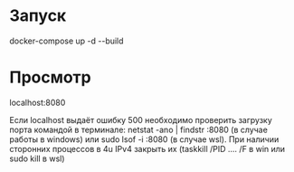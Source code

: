 # Запуск
docker-compose up -d --build

# Просмотр
localhost:8080

Если localhost выдаёт ошибку 500 необходимо проверить загрузку порта командой в терминале: netstat -ano | findstr :8080 (в случае работы в windows) или sudo lsof -i :8080 (в случае wsl). При наличии сторонних процессов в 4u IPv4 закрыть их (taskkill /PID .... /F в win или sudo kill в wsl)
